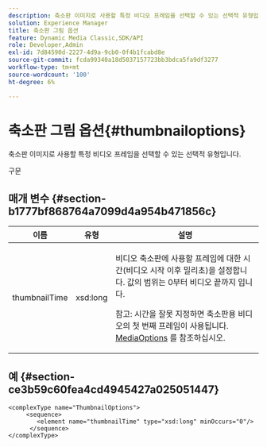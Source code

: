 ```yaml
---
description: 축소판 이미지로 사용할 특정 비디오 프레임을 선택할 수 있는 선택적 유형입니다.
solution: Experience Manager
title: 축소판 그림 옵션
feature: Dynamic Media Classic,SDK/API
role: Developer,Admin
exl-id: 7d84590d-2227-4d9a-9cb0-0f4b1fcabd8e
source-git-commit: fcda99340a18d5037157723bb3bdca5fa9df3277
workflow-type: tm+mt
source-wordcount: '100'
ht-degree: 6%

---
```


# 축소판 그림 옵션{#thumbnailoptions}

축소판 이미지로 사용할 특정 비디오 프레임을 선택할 수 있는 선택적 유형입니다.

구문

## 매개 변수 {#section-b1777bf868764a7099d4a954b471856c}

<table id="table_C71FD0C995D94CE18994CDA2DC3460DF"> 
 <thead> 
  <tr> 
   <th colname="col1" class="entry"> 이름 </th> 
   <th colname="col2" class="entry"> 유형 </th> 
   <th colname="col3" class="entry"> 설명 </th> 
  </tr> 
 </thead>
 <tbody> 
  <tr> 
   <td colname="col1"> <span class="codeph"> <span class="varname"> thumbnailTime</span> </span> </td> 
   <td colname="col2"> <span class="codeph"> xsd:long</span> </td> 
   <td colname="col3"> <p>비디오 축소판에 사용할 프레임에 대한 시간(비디오 시작 이후 밀리초)을 설정합니다. 값의 범위는 0부터 비디오 끝까지 입니다. <p>참고: 시간을 잘못 지정하면 축소판용 비디오의 첫 번째 프레임이 사용됩니다. <a href="../../types/c-data-types/r-media-options.md#reference-18618fc6803a4b6e994bbb48eba93b5b" format="dita" scope="local"> MediaOptions</a> 를 참조하십시오. </p></p> </td> 
  </tr> 
 </tbody> 
</table>

## 예 {#section-ce3b59c60fea4cd4945427a025051447}

```
<complexType name="ThumbnailOptions">
     <sequence>
        <element name="thumbnailTime" type="xsd:long" minOccurs="0"/>
      </sequence>
</complexType>
```

